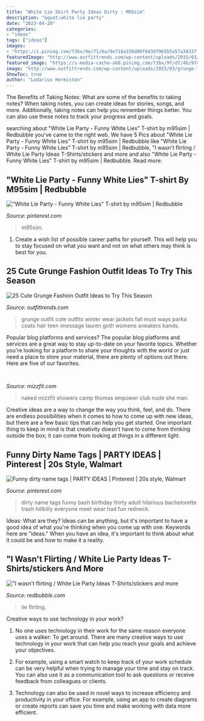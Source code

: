 ```yaml
---
title: "White Lie Shirt Party Ideas Dirty : M95sim"
description: "&quot;white lie party"
date: "2023-04-20"
categories:
- "ideas"
tags: ["ideas"]
images:
- "https://i.pinimg.com/736x/9e/71/6a/9e716a158d00f0d3d7965b5a57a38337.jpg"
featuredImage: "http://www.outfittrends.com/wp-content/uploads/2015/03/grunge-fashion-outfit-ideas-2.jpg"
featured_image: "https://s-media-cache-ak0.pinimg.com/736x/9f/d7/4b/9fd74b3a5daee3a4e3c5e98cde1c3679.jpg"
image: "http://www.outfittrends.com/wp-content/uploads/2015/03/grunge-fashion-outfit-ideas-2.jpg"
ShowToc: true
author: "Ladarius Hermiston"
---
```



The Benefits of Taking Notes: What are some of the benefits to taking notes?
When taking notes, you can create ideas for stories, songs, and more. Additionally, taking notes can help you remember things better. You can also use these notes to track your progress and goals.

	

		
searching about &quot;White Lie Party - Funny White Lies&quot; T-shirt by m95sim | Redbubble you've came to the right web. We have 5 Pics about &quot;White Lie Party - Funny White Lies&quot; T-shirt by m95sim | Redbubble like &quot;White Lie Party - Funny White Lies&quot; T-shirt by m95sim | Redbubble, &quot;I wasn&#039;t flirting / White Lie Party Ideas T-Shirts/stickers and more and also &quot;White Lie Party - Funny White Lies&quot; T-shirt by m95sim | Redbubble. Read more:
		
    
## &quot;White Lie Party - Funny White Lies&quot; T-shirt By M95sim | Redbubble

<img loading=lazy src="https://i.pinimg.com/736x/9e/71/6a/9e716a158d00f0d3d7965b5a57a38337.jpg" onerror="this.onerror=null;this.src='https://tse1.mm.bing.net/th?id=OIP.MkVxUEchAD_ED37g5zlCKgHaJ3&amp;pid=15.1';" alt="&quot;White Lie Party - Funny White Lies&quot; T-shirt by m95sim | Redbubble">

_Source: pinterest.com_

>m95sim. 

	

1. Create a wish list of possible career paths for yourself. This will help you to stay focused on what you want and not on what others may think is best for you. 

    
## 25 Cute Grunge Fashion Outfit Ideas To Try This Season

<img loading=lazy src="http://www.outfittrends.com/wp-content/uploads/2015/03/grunge-fashion-outfit-ideas-2.jpg" onerror="this.onerror=null;this.src='https://tse3.mm.bing.net/th?id=OIP.cNXw4IoW9ln3gUkVzYfraAHaHa&amp;pid=15.1';" alt="25 Cute Grunge Fashion Outfit Ideas to Try This Season">

_Source: outfittrends.com_

>grunge outfit cute outfits winter wear jackets fall must ways parka coats hair teen imessage lauren goth womens sneakers bands. 

	

Popular blog platforms and services?
The popular blog platforms and services are a great way to stay up-to-date on your favorite topics. Whether you're looking for a platform to share your thoughts with the world or just need a place to store your material, there are plenty of options out there. Here are five of our favorites.

    
## 

<img loading=lazy src="http://mizzfit.com/Public/Files/post/women_who_empower_latham_thomas_thumbnail_6455af3d3c.jpg" onerror="this.onerror=null;this.src='https://tse4.mm.bing.net/th?id=OIP.V4jHsme5mJse9O0dqQ8qWAHaEX&amp;pid=15.1';" alt="">

_Source: mizzfit.com_

>naked mizzfit showers camp thomas empower club nude she man. 

	

Creative ideas are a way to change the way you think, feel, and do. There are endless possibilities when it comes to how to come up with new ideas, but there are a few basic tips that can help you get started. One important thing to keep in mind is that creativity doesn’t have to come from thinking outside the box; it can come from looking at things in a different light.

    
## Funny Dirty Name Tags | PARTY IDEAS | Pinterest | 20s Style, Walmart

<img loading=lazy src="https://s-media-cache-ak0.pinimg.com/736x/9f/d7/4b/9fd74b3a5daee3a4e3c5e98cde1c3679.jpg" onerror="this.onerror=null;this.src='https://tse4.mm.bing.net/th?id=OIP.10vgrYxAaYJfAOVaxTquWgHaFj&amp;pid=15.1';" alt="Funny dirty name tags | PARTY IDEAS | Pinterest | 20s style, Walmart">

_Source: pinterest.com_

>dirty name tags funny bash birthday thirty adult hilarious bachelorette trash hillbilly everyone meet wear had fun redneck. 

	

Ideas: What are they?
Ideas can be anything, but it's important to have a good idea of what you're thinking when you come up with one. Keywords here are "ideas." When you have an idea, it's important to think about what it could be and how to make it a reality.

    
## &quot;I Wasn&#039;t Flirting / White Lie Party Ideas T-Shirts/stickers And More

<img loading=lazy src="https://ih1.redbubble.net/image.1644073131.0314/ssrco,pullover,womens,heather_grey,front,tall_three_quarter,750x1000-bg,f8f8f8.jpg" onerror="this.onerror=null;this.src='https://tse4.mm.bing.net/th?id=OIP.jLvk5SUvrhq2U0cHzBfFJwHaJ4&amp;pid=15.1';" alt="&quot;I wasn&#039;t flirting / White Lie Party Ideas T-Shirts/stickers and more">

_Source: redbubble.com_

>lie flirting. 

	

Creative ways to use technology in your work?
1. No one uses technology in their work for the same reason everyone uses a walker: To get around. There are many creative ways to use technology in your work that can help you reach your goals and achieve your objectives.
2. For example, using a smart watch to keep track of your work schedule can be very helpful when trying to manage your time and stay on track. You can also use it as a communication tool to ask questions or receive feedback from colleagues or clients.

3. Technology can also be used in novel ways to increase efficiency and productivity in your office. For example, using an app to create diagrams or create reports can save you time and make working with data more efficient.



